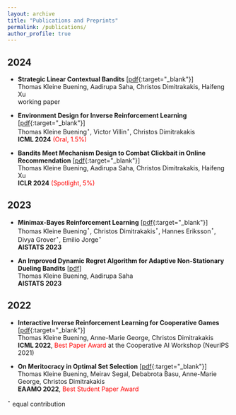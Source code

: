 ```yaml
---
layout: archive
title: "Publications and Preprints"
permalink: /publications/
author_profile: true
---
```




## 2024 


* **Strategic Linear Contextual Bandits** [[pdf](https://arxiv.org/pdf/2406.00551){:target="_blank"}] <br />
Thomas Kleine Buening, Aadirupa Saha, Christos Dimitrakakis, Haifeng Xu <br />
working paper 


* **Environment Design for Inverse Reinforcement Learning** [[pdf](https://arxiv.org/pdf/2210.14972v3){:target="_blank"}] <br /> 
Thomas Kleine Buening$^\star$, Victor Villin$^\star$, Christos Dimitrakakis <br /> 
**ICML 2024** <span style="color:red">(Oral, 1.5%)</span> 

* **Bandits Meet Mechanism Design to Combat Clickbait in Online Recommendation** [[pdf](https://arxiv.org/pdf/2311.15647.pdf){:target="_blank"}] <br />
Thomas Kleine Buening, Aadirupa Saha, Christos Dimitrakakis, Haifeng Xu <br />
**ICLR 2024** <span style="color:red">(Spotlight, 5%)</span> 


## 2023 

* **Minimax-Bayes Reinforcement Learning** [[pdf](https://arxiv.org/pdf/2302.10831.pdf){:target="_blank"}] <br /> 
Thomas Kleine Buening$^\star$, Christos Dimitrakakis$^\star$, Hannes Eriksson$^\star$, Divya Grover$^\star$, Emilio Jorge$^\star$ <br /> 
**AISTATS 2023**

* **An Improved Dynamic Regret Algorithm for Adaptive Non-Stationary Dueling Bandits** [[pdf](https://arxiv.org/pdf/2210.14322.pdf)] <br /> 
Thomas Kleine Buening, Aadirupa Saha <br />
**AISTATS 2023**


## 2022


* **Interactive Inverse Reinforcement Learning for Cooperative Games** [[pdf](https://proceedings.mlr.press/v162/buning22a/buning22a.pdf){:target="_blank"}] <br /> 
Thomas Kleine Buening, Anne-Marie George, Christos Dimitrakakis <br /> 
**ICML 2022**, <span style="color:red">Best Paper Award</span> at the Cooperative AI Workshop (NeurIPS 2021) 


* **On Meritocracy in Optimal Set Selection** [[pdf](https://arxiv.org/pdf/2102.11932.pdf){:target="_blank"}] <br /> 
 Thomas Kleine Buening, Meirav Segal, Debabrota Basu, Anne-Marie George, Christos Dimitrakakis <br /> 
**EAAMO 2022**,  <span style="color:red">Best Student Paper Award</span>




$^\star$ equal contribution 